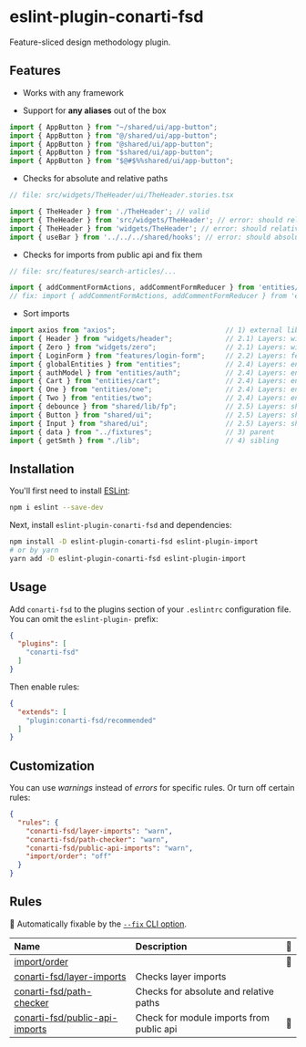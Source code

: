 # eslint-plugin-conarti-fsd

Feature-sliced design methodology plugin.

## Features

- Works with any framework

- Support for **any aliases** out of the box

```javascript
import { AppButton } from "~/shared/ui/app-button";
import { AppButton } from "@/shared/ui/app-button";
import { AppButton } from "@shared/ui/app-button";
import { AppButton } from "$shared/ui/app-button";
import { AppButton } from "$@#$%%shared/ui/app-button";
```

- Checks for absolute and relative paths

```javascript
// file: src/widgets/TheHeader/ui/TheHeader.stories.tsx

import { TheHeader } from './TheHeader'; // valid
import { TheHeader } from 'src/widgets/TheHeader'; // error: should relative
import { TheHeader } from 'widgets/TheHeader'; // error: should relative
import { useBar } from '../../../shared/hooks'; // error: should absolute
```

- Checks for imports from public api and fix them

```javascript
// file: src/features/search-articles/...

import { addCommentFormActions, addCommentFormReducer } from 'entities/Article/model/file.ts'; // error
// fix: import { addCommentFormActions, addCommentFormReducer } from 'entities/Article';
```

- Sort imports

```javascript
import axios from "axios";                           // 1) external libs
import { Header } from "widgets/header";             // 2.1) Layers: widgets
import { Zero } from "widgets/zero";                 // 2.1) Layers: widget 
import { LoginForm } from "features/login-form";     // 2.2) Layers: features
import { globalEntities } from "entities";           // 2.4) Layers: entities
import { authModel } from "entities/auth";           // 2.4) Layers: entities
import { Cart } from "entities/cart";                // 2.4) Layers: entities 
import { One } from "entities/one";                  // 2.4) Layers: entities 
import { Two } from "entities/two";                  // 2.4) Layers: entities
import { debounce } from "shared/lib/fp";            // 2.5) Layers: shared
import { Button } from "shared/ui";                  // 2.5) Layers: shared
import { Input } from "shared/ui";                   // 2.5) Layers: shared
import { data } from "../fixtures";                  // 3) parent
import { getSmth } from "./lib";                     // 4) sibling
```

## Installation

You'll first need to install [ESLint](https://eslint.org/):

```sh
npm i eslint --save-dev
```

Next, install `eslint-plugin-conarti-fsd` and dependencies:

```sh
npm install -D eslint-plugin-conarti-fsd eslint-plugin-import
# or by yarn
yarn add -D eslint-plugin-conarti-fsd eslint-plugin-import
```

## Usage

Add `conarti-fsd` to the plugins section of your `.eslintrc` configuration file. You can omit the `eslint-plugin-`
prefix:

```json
{
  "plugins": [
    "conarti-fsd"
  ]
}
```

Then enable rules:

```json
{
  "extends": [
    "plugin:conarti-fsd/recommended"
  ]
}
```

## Customization

You can use _warnings_ instead of _errors_ for specific rules. Or turn off certain rules:

```json
{
  "rules": {
    "conarti-fsd/layer-imports": "warn",
    "conarti-fsd/path-checker": "warn",
    "conarti-fsd/public-api-imports": "warn",
    "import/order": "off"
  }
}
```

## Rules

🔧 Automatically fixable by the [`--fix` CLI option](https://eslint.org/docs/user-guide/command-line-interface#--fix).

| Name | Description | 🔧 |
| :----------------------------------------------------- | :--------------------------------------- | :- |
| [import/order](rules/import-order/README.md)             | | 🔧 |
| [conarti-fsd/layer-imports](rules/layer-imports/README.md)           | Checks layer imports | |
| [conarti-fsd/path-checker](rules/path-checker/README.md)             | Checks for absolute and relative paths | |
| [conarti-fsd/public-api-imports](rules/public-api-imports/README.md) | Check for module imports from public api | 🔧 |

